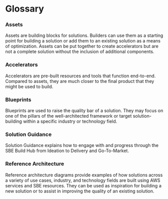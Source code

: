 # Glossary

### Assets
Assets are building blocks for solutions. Builders can use them as a starting point for building a solution or add them to an existing solution as a means of optimization. Assets can be put together to create accelerators but are not a complete solution without the inclusion of additional components.

### Accelerators
Accelerators are pre-built resources and tools that function end-to-end. Compared to assets, they are much closer to the final product that they might be used to build.

### Blueprints
Blueprints are used to raise the quality bar of a solution. They may focus on one of the pillars of the well-architected framework or target solution-building within a specific industry or technology field.

### Solution Guidance
Solution Guidance explains how to engage with and progress through the SBE Build Hub from Ideation to Delivery and Go-To-Market.

### Reference Architecture

Reference architecture diagrams provide examples of how solutions across a variety of use cases, industry, and technology fields are built using AWS services and SBE resources. They can be used as inspiration for building a new solution or to assist in improving the quality of an existing solution.
